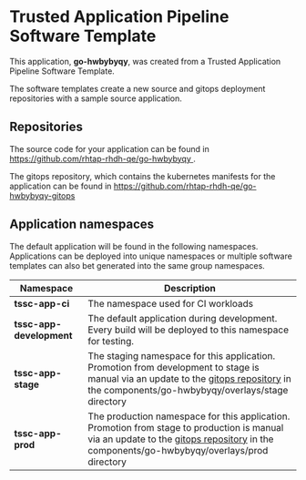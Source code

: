 # Trusted Application Pipeline Software Template

This application, **go-hwbybyqy**, was created from a Trusted Application Pipeline Software Template.

The software templates create a new source and gitops deployment repositories with a sample source application. 

## Repositories

The source code for your application can be found in [https://github.com/rhtap-rhdh-qe/go-hwbybyqy ](https://github.com/rhtap-rhdh-qe/go-hwbybyqy ).
 
The gitops repository, which contains the kubernetes manifests for the application can be found in 
[https://github.com/rhtap-rhdh-qe/go-hwbybyqy-gitops ](https://github.com/rhtap-rhdh-qe/go-hwbybyqy-gitops ) 

## Application namespaces 

The default application will be found in the following namespaces. Applications can be deployed into unique namespaces or multiple software templates can also bet generated into the same group namespaces.  

|  Namespace   |  Description   |  
| -------- | -------- |
| **tssc-app-ci** | The namespace used for CI workloads |
| **tssc-app-development** | The default application during development. Every build will be deployed to this namespace for testing. |
| **tssc-app-stage** | The staging namespace for this application. Promotion from development to stage is manual via an update to the [gitops repository](https://github.com/rhtap-rhdh-qe/go-hwbybyqy-gitops ) in the components/go-hwbybyqy/overlays/stage directory |
| **tssc-app-prod** | The production namespace for this application. Promotion from stage to production is manual via an update to the [gitops repository](https://github.com/rhtap-rhdh-qe/go-hwbybyqy-gitops ) in the components/go-hwbybyqy/overlays/prod directory |